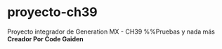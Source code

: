 # proyecto-ch39
Proyecto integrador de Generation MX - CH39
%%Pruebas y nada más
**Creador Por Code Gaiden**
